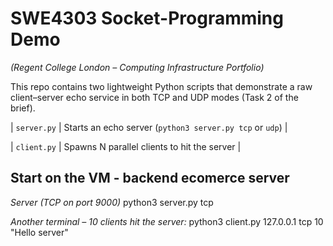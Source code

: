# SWE4303 Socket-Programming Demo  
*(Regent College London – Computing Infrastructure Portfolio)*

This repo contains two lightweight Python scripts that demonstrate a raw client–server
echo service in both TCP and UDP modes (Task 2 of the brief).


| `server.py` | Starts an echo server (`python3 server.py tcp` or `udp`) |


| `client.py` | Spawns N parallel clients to hit the server   |



## Start on the VM - backend ecomerce server
*Server  (TCP on port 9000)*
python3 server.py tcp


*Another terminal – 10 clients hit the server:*
python3 client.py 127.0.0.1 tcp 10 "Hello server"
